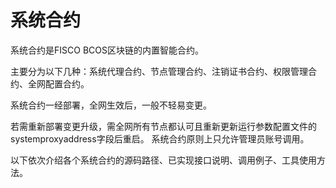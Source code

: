 # 系统合约

系统合约是FISCO BCOS区块链的内置智能合约。

主要分为以下几种：系统代理合约、节点管理合约、注销证书合约、权限管理合约、全网配置合约。

系统合约一经部署，全网生效后，一般不轻易变更。

若需重新部署变更升级，需全网所有节点都认可且重新更新运行参数配置文件的systemproxyaddress字段后重启。
系统合约原则上只允许管理员账号调用。

以下依次介绍各个系统合约的源码路径、已实现接口说明、调用例子、工具使用方法。